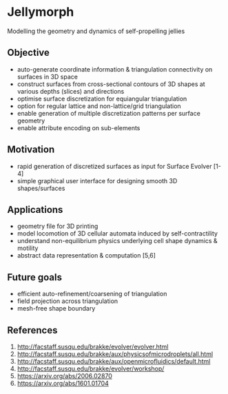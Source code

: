 # Jellymorph
Modelling the geometry and dynamics of self-propelling jellies

## Objective
- auto-generate coordinate information & triangulation connectivity on surfaces in 3D space
- construct surfaces from cross-sectional contours of 3D shapes at various depths (slices) and directions
- optimise surface discretization for equiangular triangulation
- option for regular lattice and non-lattice/grid triangulation
- enable generation of multiple discretization patterns per surface geometry
- enable attribute encoding on sub-elements

## Motivation
- rapid generation of discretized surfaces as input for Surface Evolver [1-4]
- simple graphical user interface for designing smooth 3D shapes/surfaces

## Applications
- geometry file for 3D printing
- model locomotion of 3D cellular automata induced by self-contractility
- understand non-equilibrium physics underlying cell shape dynamics & motility
- abstract data representation & computation [5,6]

## Future goals
- efficient auto-refinement/coarsening of triangulation
- field projection across triangulation
- mesh-free shape boundary

## References
1. http://facstaff.susqu.edu/brakke/evolver/evolver.html
2. http://facstaff.susqu.edu/brakke/aux/physicsofmicrodroplets/all.html
3. http://facstaff.susqu.edu/brakke/aux/openmicrofluidics/default.html
4. http://facstaff.susqu.edu/brakke/evolver/workshop/
5. https://arxiv.org/abs/2006.02870
6. https://arxiv.org/abs/1601.01704
